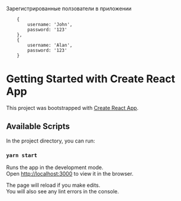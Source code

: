 Зарегистрированные ползователи в приложении

        {
            username: 'John',
            password: '123'
        },
        {
            username: 'Alan',
            password: '123'
        }

# Getting Started with Create React App

This project was bootstrapped with [Create React App](https://github.com/facebook/create-react-app).

## Available Scripts

In the project directory, you can run:

### `yarn start`

Runs the app in the development mode.\
Open [http://localhost:3000](http://localhost:3000) to view it in the browser.

The page will reload if you make edits.\
You will also see any lint errors in the console.
